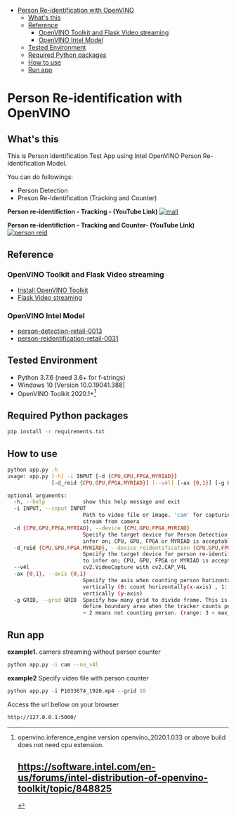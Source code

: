 <!-- TOC -->

- [Person Re-identification with OpenVINO](#person-re-identification-with-openvino)
    - [What's this](#whats-this)
    - [Reference](#reference)
        - [OpenVINO Toolkit and Flask Video streaming](#openvino-toolkit-and-flask-video-streaming)
        - [OpenVINO Intel Model](#openvino-intel-model)
    - [Tested Environment](#tested-environment)
    - [Required Python packages](#required-python-packages)
    - [How to use](#how-to-use)
    - [Run app](#run-app)

<!-- /TOC -->

# Person Re-identification with OpenVINO

## What's this

This is Person Identification Test App using Intel OpenVINO Person Re-Identification Model.

You can do followings:

* Person Detection
* Preson Re-Identification (Tracking and Counter)

**Person re-identifiction - Tracking - (YouTube Link)**
<a href="https://youtu.be/zIkzlB-Z-vU">
<img src="https://raw.githubusercontent.com/wiki/kodamap/person_reidentification/images/mall.gif" alt="mall" width="%" height="auto"></a>


**Person re-identifiction - Tracking and Counter- (YouTube Link)**
<a href="https://youtu.be/Pj6HYWWyucU">
<img src="https://raw.githubusercontent.com/wiki/kodamap/person_reidentification/images/person_reid.gif" alt="person reid" width="%" height="auto"></a>

## Reference

### OpenVINO Toolkit and Flask Video streaming

* [Install OpenVINO Toolkit](https://docs.openvinotoolkit.org/latest/index.html)
* [Flask Video streaming](https://github.com/miguelgrinberg/flask-video-streaming)

### OpenVINO Intel Model

* [person-detection-retail-0013](https://github.com/openvinotoolkit/open_model_zoo/blob/master/models/intel/person-detection-retail-0013/description/person-detection-retail-0013.md)
* [person-reidentification-retail-0031](https://github.com/openvinotoolkit/open_model_zoo/blob/2020.3/models/intel/person-reidentification-retail-0031/description/person-reidentification-retail-0031.md)



## Tested Environment

- Python 3.7.6 (need 3.6+ for f-strings)
- Windows 10 [Version 10.0.19041.388]
- OpenVINO Toolkit 2020.1+[^1]

[^1]: openvino.inference_engine version openvino_2020.1.033 or above build does not need cpu extension.
    # https://software.intel.com/en-us/forums/intel-distribution-of-openvino-toolkit/topic/848825


## Required Python packages

```sh
pip install -r requirements.txt
```

## How to use

```sh
python app.py -h
usage: app.py [-h] -i INPUT [-d {CPU,GPU,FPGA,MYRIAD}]
              [-d_reid {CPU,GPU,FPGA,MYRIAD}] [--v4l] [-ax {0,1}] [-g GRID]

optional arguments:
  -h, --help            show this help message and exit
  -i INPUT, --input INPUT
                        Path to video file or image. 'cam' for capturing video
                        stream from camera
  -d {CPU,GPU,FPGA,MYRIAD}, --device {CPU,GPU,FPGA,MYRIAD}
                        Specify the target device for Person Detection to
                        infer on; CPU, GPU, FPGA or MYRIAD is acceptable.
  -d_reid {CPU,GPU,FPGA,MYRIAD}, --device_reidentification {CPU,GPU,FPGA,MYRIAD}
                        Specify the target device for person re-identificaiton
                        to infer on; CPU, GPU, FPGA or MYRIAD is acceptable.
  --v4l                 cv2.VideoCapture with cv2.CAP_V4L
  -ax {0,1}, --axis {0,1}
                        Specify the axis when counting person horizontally or
                        vertically (0: count horizontally(x-axis) , 1: count
                        vertically (y-axis)
  -g GRID, --grid GRID  Specify how many grid to divide frame. This is used to
                        define boundary area when the tracker counts person. 0
                        ~ 2 means not counting person. (range: 3 < max_grid)

```


## Run app

**example1.** camera streaming without person counter 

```sh
python app.py -i cam --no_v4l
```

**example2** Specify video file with person counter

```py
python app.py -i P1033674_1920.mp4 --grid 10 
```


Access the url bellow on your browser

```txt
http://127.0.0.1:5000/
```

